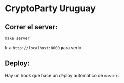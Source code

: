 # CryptoParty Uruguay

## Correr el server:

`make server`

Ir a `http://localhost:8000` para verlo.

## Deploy:

Hay un hook que hace un deploy automatico de `master`.
